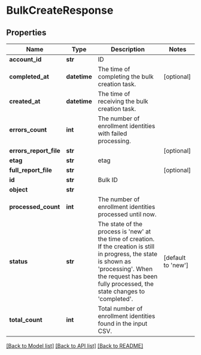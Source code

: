 # BulkCreateResponse

## Properties
Name | Type | Description | Notes
------------ | ------------- | ------------- | -------------
**account_id** | **str** | ID | 
**completed_at** | **datetime** | The time of completing the bulk creation task.  | [optional] 
**created_at** | **datetime** | The time of receiving the bulk creation task.  | 
**errors_count** | **int** | The number of enrollment identities with failed processing.  | 
**errors_report_file** | **str** |  | [optional] 
**etag** | **str** | etag | 
**full_report_file** | **str** |  | [optional] 
**id** | **str** | Bulk ID | 
**object** | **str** |  | 
**processed_count** | **int** | The number of enrollment identities processed until now.  | 
**status** | **str** | The state of the process is &#39;new&#39; at the time of creation. If the creation is still in progress, the state is shown as &#39;processing&#39;. When the request has been fully processed, the state changes to &#39;completed&#39;.  | [default to 'new']
**total_count** | **int** | Total number of enrollment identities found in the input CSV.  | 

[[Back to Model list]](../README.md#documentation-for-models) [[Back to API list]](../README.md#documentation-for-api-endpoints) [[Back to README]](../README.md)


